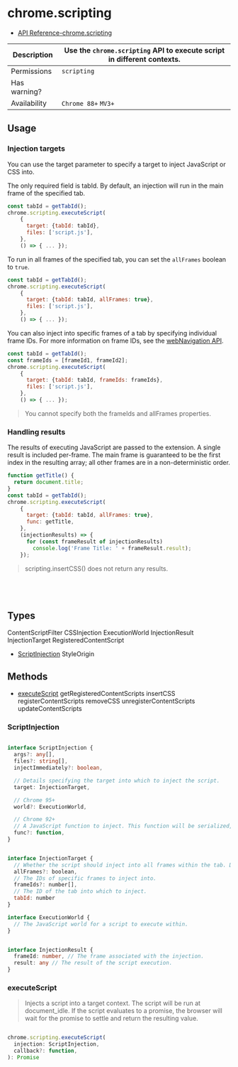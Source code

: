# chrome.scripting

- [API Reference-chrome.scripting](https://developer.chrome.com/docs/extensions/reference/scripting/)

Description | Use the `chrome.scripting` API to execute script in different contexts.
---|---
Permissions | `scripting`
Has warning? | 
Availability | `Chrome 88+` `MV3+`

## Usage

### Injection targets

You can use the target parameter to specify a target to inject JavaScript or CSS into.

The only required field is tabId. By default, an injection will run in the main frame of the specified tab.

```js
const tabId = getTabId();
chrome.scripting.executeScript(
    {
      target: {tabId: tabId},
      files: ['script.js'],
    },
    () => { ... });
```

To run in all frames of the specified tab, you can set the `allFrames` boolean to `true`.
```js
const tabId = getTabId();
chrome.scripting.executeScript(
    {
      target: {tabId: tabId, allFrames: true},
      files: ['script.js'],
    },
    () => { ... });
```

You can also inject into specific frames of a tab by specifying individual frame IDs. For more information on frame IDs, see the [webNavigation API](https://developer.chrome.com/docs/extensions/reference/webNavigation/).

```js
const tabId = getTabId();
const frameIds = [frameId1, frameId2];
chrome.scripting.executeScript(
    {
      target: {tabId: tabId, frameIds: frameIds},
      files: ['script.js'],
    },
    () => { ... });
```

> You cannot specify both the frameIds and allFrames properties.

### Handling results
The results of executing JavaScript are passed to the extension. A single result is included per-frame. The main frame is guaranteed to be the first index in the resulting array; all other frames are in a non-deterministic order.

```js
function getTitle() {
  return document.title;
}
const tabId = getTabId();
chrome.scripting.executeScript(
    {
      target: {tabId: tabId, allFrames: true},
      func: getTitle,
    },
    (injectionResults) => {
      for (const frameResult of injectionResults)
        console.log('Frame Title: ' + frameResult.result);
    });
```

> scripting.insertCSS() does not return any results.

```js
```
```js
```
```js
```
```js
```

## Types

ContentScriptFilter
CSSInjection
ExecutionWorld
InjectionResult
InjectionTarget
RegisteredContentScript
- [ScriptInjection](#ScriptInjection)
StyleOrigin

## Methods

- [executeScript](#executeScript)
getRegisteredContentScripts
insertCSS
registerContentScripts
removeCSS
unregisterContentScripts
updateContentScripts

### ScriptInjection

```ts

interface ScriptInjection {
  args?: any[],
  files?: string[],
  injectImmediately?: boolean,

  // Details specifying the target into which to inject the script.
  target: InjectionTarget,

  // Chrome 95+
  world?: ExecutionWorld,

  // Chrome 92+
  // A JavaScript function to inject. This function will be serialized, and then deserialized for injection. This means that any bound parameters and execution context will be lost. Exactly one of `files` and `func` must be specified.
  func?: function,
}
```

```js

interface InjectionTarget {
  // Whether the script should inject into all frames within the tab. Defaults to false. This must not be true if frameIds is specified.
  allFrames?: boolean,
  // The IDs of specific frames to inject into.
  frameIds?: number[],
  // The ID of the tab into which to inject.
  tabId: number
}

interface ExecutionWorld {
  // The JavaScript world for a script to execute within.
}
```


```ts

interface InjectionResult {
  frameId: number, // The frame associated with the injection.
  result: any // The result of the script execution.
}
```


### executeScript

> Injects a script into a target context. The script will be run at document_idle. If the script evaluates to a promise, the browser will wait for the promise to settle and return the resulting value.

```ts

chrome.scripting.executeScript(
  injection: ScriptInjection,
  callback?: function,
): Promise

```
